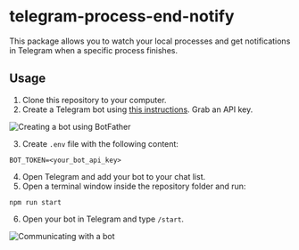 # telegram-process-end-notify
This package allows you to watch your local processes and get notifications in Telegram when a specific process finishes.

## Usage
1. Clone this repository to your computer.
2. Create a Telegram bot using [this instructions](https://core.telegram.org/bots#6-botfather). Grab an API key.

![Creating a bot using BotFather](https://raw.githubusercontent.com/NeliHarbuzava/telegram-process-end-notify/master/demo/creating-a-bot.png)

3. Create `.env` file with the following content:
```
BOT_TOKEN=<your_bot_api_key>
```
4. Open Telegram and add your bot to your chat list.
5. Open a terminal window inside the repository folder and run:
```
npm run start
```
6. Open your bot in Telegram and type `/start`.

![Communicating with a bot](https://raw.githubusercontent.com/NeliHarbuzava/telegram-process-end-notify/master/demo/communicating-with-bot.png)